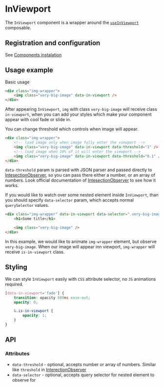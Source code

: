 # InViewport

The `InViewport` component is a wrapper around the [`useInViewport`](./composable/README.md) composable.

## Registration and configuration

See [Components instalation](/docs/components_instalation.md)

## Usage example

Basic usage

```html
<div class="img-wrapper">
    <img class="very-big-image" data-in-viewport />
</div>
```

After appearing `InViewport`, `img` with class `very-big-image` will receive class `in-viewport`, when you can add your styles which make your component appear with cool fade or slide in.

You can change threshold which controls when image will appear.

```html
<div class="img-wrapper">
    <!-- load image only when image fully enter the viewport -->
    <img class="very-big-image" data-in-viewport data-threshold="1" />
    <!-- load image when 10% of it will enter the viewport -->
    <img class="very-big-image" data-in-viewport data-threshold="0.1" />
</div>
```

`data-threshold` param is parsed with JSON parser and passed directly to [IntesectionObserver](https://developer.mozilla.org/en-US/docs/Web/API/IntersectionObserver/IntersectionObserver), so you can pass there either a number, or an array of numbers. Look official documentation of [IntesectionObserver](https://developer.mozilla.org/en-US/docs/Web/API/IntersectionObserver/IntersectionObserver) to see how it works.

If you would like to watch over some nested element inside `InViewport`, than you should specify `data-selector` param, which accepts normal `querySelector` values.

```html
<div class="img-wrapper" data-in-viewport data-selector=".very-big-image">
    <h1>Some title</h1>

    <img class="very-big-image" />
</div>
```

In this example, we would like to animate `img-wrapper` element, but observe `very-big-image`. When our image will appear inn viewport, `img-wrapper` will receive `is-in-viewport` class.

## Styling

We can style `InViewport` easily with `CSS` attribute selector, no `JS` animations required.

```scss
[data-in-viewport='fade'] {
    transition: opacity 800ms ease-out;
	opacity: 0;

    &.is-in-viewport {
        opacity: 1;
    }
}
```

## API

### Attributes

 - `data-threshold` - optional, accepts number or array of numbers. Similar like `threshold` in [InterectionObserver](https://developer.mozilla.org/en-US/docs/Web/API/IntersectionObserver/IntersectionObserver)
 - `data-selector` - optional, accepts query selector for nested element to observe for

<!-- TODO: modes: normal, above, always -->
